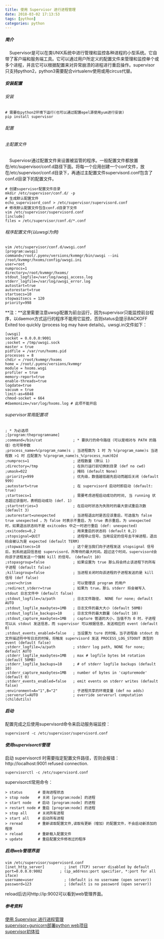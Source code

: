 ```yaml
---
title: 使用 Supervisor 进行进程管理  
date: 2018-03-02 17:13:53  
tags: [python]  
categories: python
---
```

##### 简介
&ensp;&ensp;Supervisor是可以在类UNIX系统中进行管理和监控各种进程的小型系统。它自带了客户端和服务端工具。它可以通过用户所定义的配置文件来管理和监控单个或多个进程，并且它可以根据配置来对异常崩溃的进程进行重启操作。supervisor只支持python2，python3需要配合virtualenv使用或用circus代替。  
<!-- more -->
##### 安装配置
###### 安装
```
# 需要在python2环境下运行(也可以通过配置epel源使用yum进行安装)
pip install supervisor
```
###### 配置
###### 主配置文件
&ensp;&ensp;Superviosr通过配置文件来设置被监管的程序。一般配置文件都放置在/etc/supervisor/conf.d路径下面。将每一个应用创建一个conf文件，放在/etc/supervisor/conf.d目录下，再通过主配置文件supervisord.conf包含了conf.d目录下的配置文件。  
```
# 创建supervisor配置文件目录
mkdir /etc/supervisor/conf.d/ -p
# 生成默认配置文件
echo_supervisord_conf > /etc/supervisor/supervisord.conf
# 修改默认配置文件包含conf.d目录下文件
vim /etc/supervisor/supervisord.conf
[include]
files = /etc/supervisor/conf.d/*.conf
```
###### 程序配置文件(以uwsgi为例)
```
vim /etc/supervisor/conf.d/uwsgi.conf
[program:uwsgi]
command=/root/.pyenv/versions/kvmmgr/bin/uwsgi --ini /root/kvmmgr/hxoms/config/uwsgi.ini
user=root
numprocs=1
directory=/root/kvmmgr/hxoms/
stdout_logfile=/var/log/uwsgi_access.log
stderr_logfile=/var/log/uwsgi_error.log
autostart=true
autorestart=true
startsecs=10
stopwaitsecs = 120
priority=998
```
**注：**这里需要注意uwsgi配置为前台运行，因为supervisor只能监控前台程序，以daemon方式运行的程序不能用它监控，否则status会提示BACKOFF  Exited too quickly (process log may have details)。uwsgi.ini文件如下：  
```
[uwsgi]
socket = 0.0.0.0:9001
;socket = /tmp/uwsgi.sock
master = true
pidfile = /var/run/hxoms.pid
processes = 8
chdir = /root/kvmmgr/hxoms
home = /root/.pyenv/versions/kvmmgr
module = hxoms.wsgi
profiler = true
memory-report=true
enable-threads=true
logdate=true
vacuum = true
limit-as=6048
chmod-socket = 664
#daemonize=/var/log/hxoms.log # 此项不能开启
```
###### supervisor常用配置项
```
; * 为必选项
;[program:theprogramname]
;command=/bin/cat              ; * 要执行的命令路径（可以是相对与 PATH 的路径）也可带参数
;process_name=%(program_name)s ; 当进程数为 1 时 为 %(program_name)s 当进程数 >1 时 应配置为 %(program_name)s_%(process_num)02d
;numprocs=1                    ; 进程数量 (默认 1)
;directory=/tmp                ; 在执行运行前切换到目录 (def no cwd)
;umask=022                     ; 掩码 (default None)
;priority=999                  ; 优先级，数值越低越先启动而越后关闭 (default 999)
;autostart=true                ; 在 supervisord 启动时即启动 (default: true)
;startsecs=1                   ; 需要考虑进程启动成功的时间, 当 running 状态超过该值时，表明启动成功 (def. 1)
;startretries=3                ; 在启动时状态为失败时的最大尝试重启次数 (default 3)
;autorestart=unexpected        ; 当进程退出时是否应该重启，可选值为 false true unexpected ，为 false 时表示不重启，为 true 表示重启，为 unexpected 时，如果退出状态码不是 exitcodes 中之一时进行重启 (def: unexpected)
;exitcodes=0,2                 ; 用来重启的状态码 (default 0,2)
;stopsignal=QUIT               ; 进程停止信号，当用设定的信号去干掉进程，退出码会被认为是 expected (default TERM)
;stopwaitsecs=10               ; 这个是当我们向子进程发送 stopsignal 信号后，到系统返回信息给 supervisord，所等待的最大时间。超过这个时间，supervisord会向该子进程发送一个强制 kill 的信号。 (default 10)
;stopasgroup=false             ; 如果设置为 true 那么将会终止该进程下的所有子进程 (default false)
;killasgroup=false             ; 当进程关闭时向该进程的子进程发送的是 kill 信号 (def false)
;user=chrism                   ; 可以管理该 program 的用户
;redirect_stderr=true          ; 如果为 true，那么 stderr 将会被写入 stdout 日志文件中 (default false)
;stdout_logfile=/a/path        ; 日志文件路径， NONE for none; default AUTO
;stdout_logfile_maxbytes=1MB   ; 日志文件的最大大小 (default 50MB)
;stdout_logfile_backups=10     ; 日志文件的最大数量 (default 10)
;stdout_capture_maxbytes=1MB   ; capture 管道的大小，当值不为 0 时，子进程可以从 stdout 发送信息，而 supervisor 可以根据信息，发送相应的 event (default 0)
;stdout_events_enabled=false   ; 当设置为 ture 的时候，当子进程由 stdout 向文件描述符中写日志的时候，将触发 supervisord 发送 PROCESS_LOG_STDOUT 类型的 event (default false)
;stderr_logfile=/a/path        ; stderr log path, NONE for none; default AUTO
;stderr_logfile_maxbytes=1MB   ; max # logfile bytes b4 rotation (default 50MB)
;stderr_logfile_backups=10     ; # of stderr logfile backups (default 10)
;stderr_capture_maxbytes=1MB   ; number of bytes in 'capturemode' (default 0)
;stderr_events_enabled=false   ; emit events on stderr writes (default false)
;environment=A="1",B="2"       ; 子进程共享的环境变量 (def no adds)
;serverurl=AUTO                ; override serverurl computation (childutils)
```
##### 启动
配置完成之后使用supervisord命令来启动服务端监控：  
```
supervisord -c /etc/supervisor/supervisord.conf
```
##### 使用supervisorctl管理
启动 supervisorctl 时需要指定配置文件路径，否则会报错：http://localhost:9001 refused connection.  
```
supervisorctl -c /etc/supervisord.conf
```
supervisorctl常用命令：  
```
> status       # 查询进程状态
> stop node    # 关闭 [program:node] 的进程
> start node   # 启动 [program:node] 的进程
> restart node # 重启 [program:node] 的进程
> stop all     # 关闭所有进程
> start all    # 启动所有进程
> reread       # 重新读取配置文件,读取有更新（增加）的配置文件，不会启动新添加的程序
> reload       # 重新载入配置文件
> update       # 重启配置文件修改过的程序
```
##### 启用web管理界面
```
vim /etc/supervisor/supervisord.conf
[inet_http_server]         ; inet (TCP) server disabled by default
port=0.0.0.0:9002        ; (ip_address:port specifier, *:port for all iface)
username=user              ; (default is no username (open server))
password=123               ; (default is no password (open server))
```
reload后访问http://ip:9002可以看到web管理界面。  
##### 参考资料
[使用 Supervisor 进行进程管理](https://www.jianshu.com/p/2a48b2c987e0)  
[supervisor+gunicorn部署python web项目
](http://www.cnblogs.com/weidiao/p/6505346.html)  
[supervisor初体验](https://www.jianshu.com/p/9abffc905645)  
